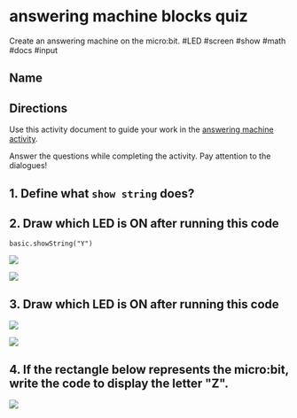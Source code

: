 # answering machine blocks quiz

Create an answering machine on the micro:bit. #LED #screen #show #math #docs #input

## Name

## Directions

Use this activity document to guide your work in the [answering machine activity](/microbit/lessons/answering-machine/activity).

Answer the questions while completing the activity. Pay attention to the dialogues!

## 1. Define what `show string` does? 



## 2.  Draw which LED is ON after running this code


```blocks
basic.showString("Y")

```

![](/static/mb/blocks/lessons/answering-machine-3.png)

![](/static/mb/empty-microbit.png)


## 3.  Draw which LED is ON after running this code

![](/static/mb/blocks/lessons/answering-machine-4.png)

![](/static/mb/lessons/answering-machine-4.png)

## 4. If the rectangle below represents the micro:bit, write the code to display the letter "Z".

![](/static/mb/lessons/answering-machine-5.png)


